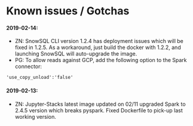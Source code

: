# Known issues / Gotchas

#### 2019-02-14:

- ZN: SnowSQL CLI version 1.2.4 has deployment issues which will be fixed in 1.2.5. As a workaround, just build the docker with 1.2.2, and launching SnowSQL will auto-upgrade the image.
- PG: To allow reads against GCP, add the following option to the Spark connector:
```
'use_copy_unload':'false'
```

#### 2019-02-13:

- ZN: Jupyter-Stacks latest image updated on 02/11 upgraded Spark to 2.4.5 version which breaks pyspark. Fixed Dockerfile to pick-up last working version.

